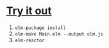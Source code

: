 # [Try it out](https://tommyzli.github.io/elm-lcbo/)

1. `elm-package install`
2. `elm-make Main.elm --output elm.js`
3. `elm-reactor`